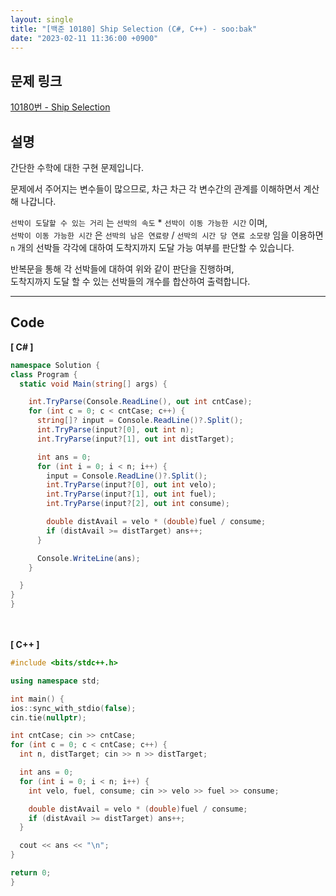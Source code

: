 ```yaml
---
layout: single
title: "[백준 10180] Ship Selection (C#, C++) - soo:bak"
date: "2023-02-11 11:36:00 +0900"
---
```


## 문제 링크
  [10180번 - Ship Selection](https://www.acmicpc.net/problem/10180)

## 설명
  간단한 수학에 대한 구현 문제입니다.<br>

  문제에서 주어지는 변수들이 많으므로, 차근 차근 각 변수간의 관계를 이해하면서 계산해 나갑니다.<br>

  `선박이 도달할 수 있는 거리` 는 `선박의 속도` * `선박이 이동 가능한 시간` 이며, <br>
  `선박이 이동 가능한 시간` 은 `선박의 남은 연료량` / `선박의 시간 당 연료 소모량` 임을 이용하면 <br>
  `n` 개의 선박들 각각에 대하여 도착지까지 도달 가능 여부를 판단할 수 있습니다.

  반복문을 통해 각 선박들에 대하여 위와 같이 판단을 진행하며, <br>
  도착지까지 도달 할 수 있는 선박들의 개수를 합산하여 출력합니다.
  <br>

- - -

## Code
<b>[ C# ] </b>
<br>

  ```c#
namespace Solution {
  class Program {
    static void Main(string[] args) {

      int.TryParse(Console.ReadLine(), out int cntCase);
      for (int c = 0; c < cntCase; c++) {
        string[]? input = Console.ReadLine()?.Split();
        int.TryParse(input?[0], out int n);
        int.TryParse(input?[1], out int distTarget);

        int ans = 0;
        for (int i = 0; i < n; i++) {
          input = Console.ReadLine()?.Split();
          int.TryParse(input?[0], out int velo);
          int.TryParse(input?[1], out int fuel);
          int.TryParse(input?[2], out int consume);

          double distAvail = velo * (double)fuel / consume;
          if (distAvail >= distTarget) ans++;
        }

        Console.WriteLine(ans);
      }

    }
  }
}
  ```
<br><br>
<b>[ C++ ] </b>
<br>

  ```c++
#include <bits/stdc++.h>

using namespace std;

int main() {
  ios::sync_with_stdio(false);
  cin.tie(nullptr);

  int cntCase; cin >> cntCase;
  for (int c = 0; c < cntCase; c++) {
    int n, distTarget; cin >> n >> distTarget;

    int ans = 0;
    for (int i = 0; i < n; i++) {
      int velo, fuel, consume; cin >> velo >> fuel >> consume;

      double distAvail = velo * (double)fuel / consume;
      if (distAvail >= distTarget) ans++;
    }

    cout << ans << "\n";
  }

  return 0;
}
  ```
